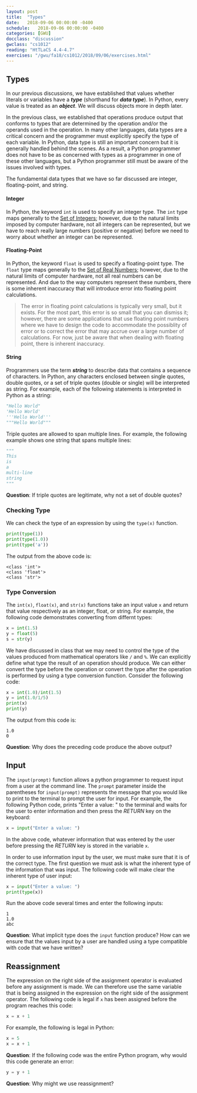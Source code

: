 ```yaml
---
layout: post
title:  "Types"
date:   2018-09-06 00:00:00 -0400
schedule:   2018-09-06 00:00:00 -0400
categories: [GWU]
docclass: "discussion"
gwclass: "cs1012"
reading: "HtTLaCS 4.4-4.7"
exercises: "/gwu/fa18/cs1012/2018/09/06/exercises.html"
---
```

<head>
  <link href="/css/syntax.css" rel="stylesheet">
</head>

## Types
In our previous discussions, we have established that values whether literals or variables have a _**type**_ (shorthand for _**data type**_).  In Python, every value is treated as an _**object**_.  We will discuss objects more in depth later.

In the previous class, we established that operations produce output that conforms to types that are determined by the operation and/or the operands used in the operation.  In many other languages, data types are a critical concern and the programmer must explicitly specify the type of each variable.  In Python, data type is still an important concern but it is generally handled behind the scenes.  As a result, a Python programmer does not have to be as concerned with types as a programmer in one of these other languages, but a Python programmer still must be aware of the issues involved with types.

The fundamental data types that we have so far discussed are integer, floating-point, and string.

#### Integer
In Python, the keyword ```int``` is used to specify an integer type.  The ```int``` type maps generally to the [Set of Integers](https://en.wikipedia.org/wiki/Integer); however, due to the natural limits imposed by computer hardware, not all integers can be represented, but we have to reach really large numbers (positive or negative) before we need to worry about whether an integer can be represented.


#### Floating-Point
In Python, the keyword ```float``` is used to specify a floating-point type.  The ```float``` type maps generally to the [Set of Real Numbers](https://en.wikipedia.org/wiki/Real_number); however, due to the natural limits of computer hardware, not all real numbers can be represented.  And due to the way computers represent these numbers, there is some inherent inaccuracy that will introduce error into floating point calculations.

> The error in floating point calculations is typically very small, but it exists.  For the most part, this error is so small that you can dismiss it; however, there are some applications that use floating point numbers where we have to design the code to accommodate the possiblity of error or to correct the error that may accrue over a large number of calculations.  For now, just be aware that when dealing with floating point, there is inherent inaccuracy.

#### String
Programmers use the term _**string**_ to describe data that contains a sequence of characters.  In Python, any characters enclosed between single quotes, double quotes, or a set of triple quotes (double or single) will be interpreted as string.  For example, each of the following statements is interpreted in Python as a string:
```python
"Hello World"
'Hello World'
'''Hello World'''
"""Hello World"""
```

Triple quotes are allowed to span multiple lines.  For example, the following example shows one string that spans multiple lines:
```python
"""
This
is
a
multi-line
string
"""
```
**Question**: If triple quotes are legitimate, why not a set of double quotes?


### Checking Type
We can check the type of an expression by using the ```type(x)``` function.

```python
print(type(1))
print(type(1.0))
print(type('a'))
```
The output from the above code is:
```
<class 'int'>
<class 'float'>
<class 'str'>
```

### Type Conversion
The ```int(x)```, ```float(x)```, and ```str(x)``` functions take an input value ```x``` and return that value respectively as an integer, float, or string.  For example, the following code demonstrates converting from differnt types:
```python
x = int(1.5)
y = float(5)
s = str(y)
```

We have discussed in class that we may need to control the type of the values produced from mathematical operators like ```/``` and ```%```.  We can explicitly define what type the result of an operation should produce.  We can either convert the type before the operation or convert the type after the operation is performed by using a type conversion function.  Consider the following code:

```python
x = int(1.0)/int(1.5)
y = int(1.0/1/5)
print(x)
print(y)
```
The output from this code is:
```
1.0
0
```
**Question**:  Why does the preceding code produce the above output?

## Input
The ```input(prompt)``` function allows a python programmer to request input from a user at the command line.  The ```prompt``` parameter inside the parentheses for ```input(prompt)``` represents the message that you would like to print to the terminal to prompt the user for input.  For example, the following Python code, prints "Enter a value: " to the terminal and waits for the user to enter information and then press the *RETURN* key on the keyboard:
```python
x = input("Enter a value: ")
```
In the above code, whatever information that was entered by the user before pressing the *RETURN* key is stored in the variable ```x```.

In order to use information input by the user, we must make sure that it is of the correct type.  The first question we must ask is what the inherent type of the information that was input.  The following code will make clear the inherent type of user input:
```python
x = input("Enter a value: ")
print(type(x))
```
Run the above code several times and enter the following inputs:
```
1
1.0
abc
```
**Question**: What implicit type does the ```input``` function produce?  How can we ensure that the values input by a user are handled using a type compatible with code that we have written?


## Reassignment
The expression on the right side of the assignment operator is evaluated before any assignment is made.  We can therefore use the same variable that is being assigned in the expression on the right side of the assignment operator.  The following code is legal if ```x``` has been assigned before the program reaches this code:
```python
x = x + 1
```

For example, the following is legal in Python:
```python
x = 5
x = x + 1
```

**Question**: If the following code was the entire Python program, why would this code generate an error:
```python
y = y + 1
```
**Question**: Why might we use reassignment?
